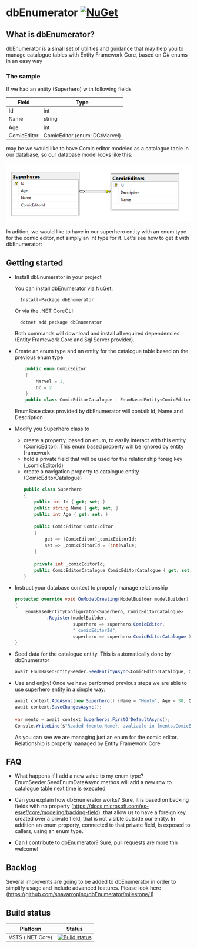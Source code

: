 # dbEnumerator  [![NuGet](https://img.shields.io/badge/nuget-0.9.1-blue.svg)](https://www.nuget.org/packages/dbEnumerator/)

## What is dbEnumerator?

dbEnumerator is a small set of utilities and guidance that may help you to manage catalogue tables with Entity Framework Core, based on C# enums in an easy way

### The sample

If we had an entity (Superhero) with following fields

|Field   | Type  |
|---|---|
| Id  | int  |
| Name | string  |
| Age | int  |
| ComicEditor | ComicEditor (enum: DC/Marvel)  |

may be we would like to have Comic editor modeled as a catalogue table in our database, so our database model looks like this:

![Database model](https://github.com/snavarropino/dbEnumerator/blob/master/docs/images/Superhero_Diagram1.png?raw=true)

In adition, we would like to have in our superhero entity with an enum type for the comic editor, not simply an int type for it. Let's see how to get it with dbEnumerator:

## Getting started

- Install dbEnumerator in your project

    You can install [dbEnumerator via NuGet](https://www.nuget.org/packages/dbEnumerator):

        Install-Package dbEnumerator

    Or via the .NET CoreCLI:

        dotnet add package dbEnumerator

    Both commands will download and install all required dependencies (Entity Framework Core and Sql Server provider).

- Create an enum type and an entity for the catalogue table based on the previous enum type

    ```C#
        public enum ComicEditor
        {
            Marvel = 1,
            Dc = 2
        }
        public class ComicEditorCatalogue : EnumBasedEntity<ComicEditor> { }
    ```
    EnumBase class provided by dbEnumerator will contail: Id, Name and Description

- Modify you Superhero class to
  - create a property, based on enum, to easily interact with this entity (ComicEditor).  This enum based property will be ignored by entity framework
  - hold a private field that will be used for the relationship foreig key (_comicEditorId)
  - create a navigation property to catalogue entity (ComicEditorCatalogue)
    ```C#
    public class Superhero
    {
        public int Id { get; set; }
        public string Name { get; set; }
        public int Age { get; set; }

        public ComicEditor ComicEditor
        {
            get => (ComicEditor)_comicEditorId;
            set => _comicEditorId = (int)value;
        }

        private int _comicEditorId;
        public ComicEditorCatalogue ComicEditorCatalogue { get; set; }
    }
    ```

- Instruct your database context to properly manage relationship

    ```C#
    protected override void OnModelCreating(ModelBuilder modelBuilder)
    {
        EnumBasedEntityConfigurator<Superhero, ComicEditorCatalogue>
                .Register(modelBuilder,
                          superhero => superhero.ComicEditor,            //Property based on enum that is goint to be ignored by Entity Framework Core
                          "_comicEditorId",                              //Name of private field that is going to act as Backing field
                          superhero => superhero.ComicEditorCatalogue ); //Navigation property to catalogue table
    }
    ```

- Seed data for the catalogue entity. This is automatically done by dbEnumerator

    ```C#
    await EnumBasedEntitySeeder.SeedEntityAsync<ComicEditorCatalogue, ComicEditor>(context.ComicEditors);
    ```

- Use and enjoy!
    Once we have performed previous steps we are able to use superhero entity in a simple way:

    ```C#
    await context.AddAsync(new Superhero() {Name = "Mento", Age = 30, ComicEditor = ComicEditor.Dc});
    await context.SaveChangesAsync();

    var mento = await context.Superheros.FirstOrDefaultAsync();
    Console.WriteLine($"Readed {mento.Name}, avaliable in {mento.ComicEditor} comics");
    ```
    As you can see we are managing just an enum for the comic editor. Relationship is properly managed by Entity Framework Core

## FAQ

- What happens if I add a new value to my enum type?
EnumSeeder.SeedEnumDataAsync methos will add a new row to catalogue table next time is executed

- Can you explain how dbEnumerator works?
Sure, it is based on backing fields with no property (https://docs.microsoft.com/es-es/ef/core/modeling/backing-field), that allow us to have a foreign key created over a private field, that is not visible outside our entity.
In addition an enum property, connected to that private field, is exposed to callers, using an enum type.

- Can I contribute to dbEnumerator?
Sure, pull requests are more thn welcome!

## Backlog

Several improvents are going to be added to dbEnumerator in order to simplify usage and include advanced features. Please look here (https://github.com/snavarropino/dbEnumerator/milestone/1)

## Build status

| Platform                    | Status                                                                                                                                  |
|-----------------------------|-----------------------------------------------------------------------------------------------------------------------------------------|
| VSTS (.NET Core) | [![Build status](https://ci.appveyor.com/api/projects/status/nxoyeq5r03tk6cpq/branch/master?svg=true)](https://ci.appveyor.com/project/lurumad/aspnetcore-health/branch/master) |
